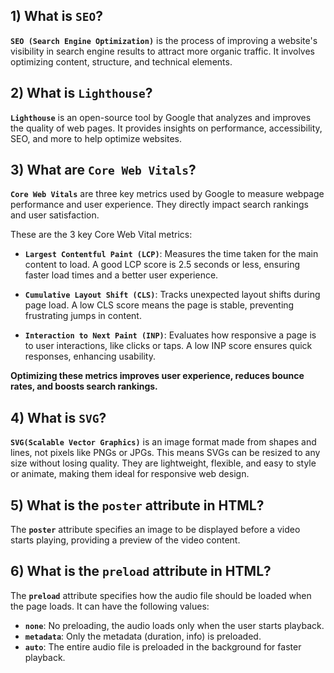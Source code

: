 ## 1) What is `SEO`?

**`SEO (Search Engine Optimization)`** is the process of improving a website's visibility in search engine results to attract more organic traffic. It involves optimizing content, structure, and technical elements.

## 2) What is `Lighthouse`?

**`Lighthouse`** is an open-source tool by Google that analyzes and improves the quality of web pages. It provides insights on performance, accessibility, SEO, and more to help optimize websites.

## 3) What are `Core Web Vitals`?

**`Core Web Vitals`** are three key metrics used by Google to measure webpage performance and user experience. They directly impact search rankings and user satisfaction.

These are the 3 key Core Web Vital metrics:

- **`Largest Contentful Paint (LCP)`**: Measures the time taken for the main content to load. A good LCP score is 2.5 seconds or less, ensuring faster load times and a better user experience.

- **`Cumulative Layout Shift (CLS)`**: Tracks unexpected layout shifts during page load. A low CLS score means the page is stable, preventing frustrating jumps in content.

- **`Interaction to Next Paint (INP)`**: Evaluates how responsive a page is to user interactions, like clicks or taps. A low INP score ensures quick responses, enhancing usability.

**Optimizing these metrics improves user experience, reduces bounce rates, and boosts search rankings.**

## 4) What is `SVG`?

**`SVG(Scalable Vector Graphics)`** is an image format made from shapes and lines, not pixels like PNGs or JPGs. This means SVGs can be resized to any size without losing quality. They are lightweight, flexible, and easy to style or animate, making them ideal for responsive web design.

## 5) What is the `poster` attribute in HTML?

The **`poster`** attribute specifies an image to be displayed before a video starts playing, providing a preview of the video content.

## 6) What is the `preload` attribute in HTML?

The **`preload`** attribute specifies how the audio file should be loaded when the page loads. It can have the following values:

- **`none`**: No preloading, the audio loads only when the user starts playback.
- **`metadata`**: Only the metadata (duration, info) is preloaded.
- **`auto`**: The entire audio file is preloaded in the background for faster playback.

<!-- semanitic html, inline vs block elements, html entities -->